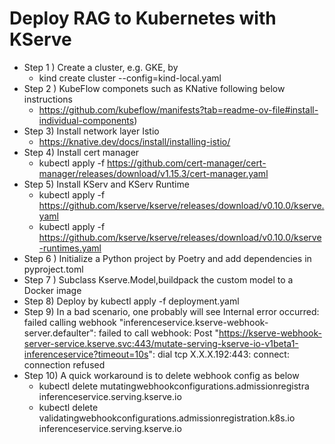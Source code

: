 # Deploy RAG to Kubernetes with KServe

- Step 1 ) Create a cluster, e.g. GKE, by
   - kind create cluster --config=kind-local.yaml
- Step 2 )  KubeFlow componets such as KNative following below instructions 
   - https://github.com/kubeflow/manifests?tab=readme-ov-file#install-individual-components)
- Step 3) Install network layer Istio
   - https://knative.dev/docs/install/installing-istio/
- Step 4) Install cert manager
   - kubectl apply -f https://github.com/cert-manager/cert-manager/releases/download/v1.15.3/cert-manager.yaml
- Step 5) Install KServ and KServ Runtime
   - kubectl apply -f https://github.com/kserve/kserve/releases/download/v0.10.0/kserve.yaml
   - kubectl apply -f https://github.com/kserve/kserve/releases/download/v0.10.0/kserve-runtimes.yaml
- Step 6 ) Initialize a Python project by Poetry and add dependencies in pyproject.toml 
- Step 7 ) Subclass Kserve.Model,buildpack the custom model to a Docker image 
- Step 8)  Deploy by kubectl apply -f deployment.yaml
- Step 9)  In a bad scenario, one probably will see Internal error occurred: failed calling webhook "inferenceservice.kserve-webhook-server.defaulter": failed to call webhook: Post "https://kserve-webhook-server-service.kserve.svc:443/mutate-serving-kserve-io-v1beta1-inferenceservice?timeout=10s": dial tcp X.X.X.192:443: connect: connection refused
- Step 10) A quick workaround is to delete webhook config as below
  - kubectl delete mutatingwebhookconfigurations.admissionregistra  inferenceservice.serving.kserve.io
  - kubectl delete validatingwebhookconfigurations.admissionregistration.k8s.io  inferenceservice.serving.kserve.io
